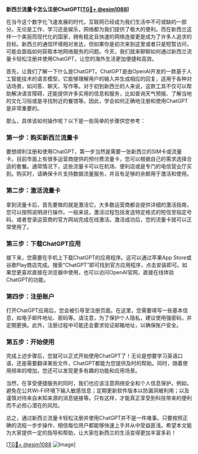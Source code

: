 **新西兰流量卡怎么注册ChatGPT[[TG💪+ @esim1088](https://t.me/s/esim1088)]**

在当今这个数字化飞速发展的时代，互联网已经成为我们生活中不可或缺的一部分。无论是工作、学习还是娱乐，网络都为我们提供了极大的便利。而在新西兰这样一个美丽而现代化的国家，拥有稳定且快速的网络连接更是成为了许多人追求的目标。新西兰的通信环境相对发达，但如果你是初次来到这里或者只是短暂访问，可能会面临如何获取本地网络服务的问题。今天，我们就来聊聊如何通过新西兰流量卡轻松注册并使用ChatGPT，让您的海外生活更加便捷和高效。

首先，让我们了解一下什么是ChatGPT。ChatGPT是由OpenAI开发的一款基于人工智能技术的语言模型，它能够理解用户的输入并生成相应的回复，适用于各种对话场景，如问答、聊天、写作等。对于初到新西兰的人来说，这款工具不仅可以帮助解决语言障碍，还能提供许多实用的信息和服务，比如查询天气预报、了解当地的文化习俗或是寻找附近的餐馆等。因此，学会如何正确地注册和使用ChatGPT是非常重要的。

那么，具体该如何操作呢？以下是一些简单的步骤供您参考：

### 第一步：购买新西兰流量卡

要想顺利注册和使用ChatGPT，第一步当然是需要一张新西兰的SIM卡或流量卡。目前市面上有很多运营商提供的预付费流量卡，您可以根据自己的需求选择合适的套餐。通常情况下，这些流量卡可以在机场、便利店或是专门的电信营业厅买到。购买时，请确保卡片支持数据流量服务，并且有足够的余额用于激活和使用。

### 第二步：激活流量卡

拿到流量卡后，首先要做的就是激活它。大多数运营商都会提供详细的激活指南，您可以按照说明进行操作。一般来说，激活过程包括发送特定格式的短信至指定号码，或者登录运营商的官方网站完成在线激活。激活成功后，您的流量卡就可以正常使用了。

### 第三步：下载ChatGPT应用

接下来，您需要在手机上下载ChatGPT的应用程序。这可以通过苹果App Store或谷歌Play商店完成。搜索“ChatGPT”即可找到官方应用程序，点击安装即可。如果您更喜欢直接在浏览器中使用，也可以访问OpenAI官网，直接在线体验ChatGPT的功能。

### 第四步：注册账户

打开ChatGPT应用后，您会被引导至注册页面。在这里，您需要填写一些基本信息，如电子邮件地址、密码等。请注意，为了保护个人隐私，建议使用强密码，并定期更换。此外，注册过程中可能还会要求验证邮箱地址，以确保账户安全。

### 第五步：开始使用

完成上述步骤后，您就可以正式开始使用ChatGPT了！无论是想要学习英语口语，还是需要翻译某些文件，ChatGPT都能为您提供及时的帮助。同时，随着使用频率的增加，您还可以发现更多有趣的功能和应用场景。

当然，在享受便捷服务的同时，我们也应该注意网络安全和个人信息保护。例如，避免在公共Wi-Fi环境下输入敏感信息；定期更新软件版本以防漏洞被利用；以及谨慎对待来自未知来源的消息链接等。只有这样，才能真正享受到科技带来的便利而不必担心潜在的风险。

总之，通过新西兰流量卡轻松注册并使用ChatGPT并不是一件难事。只要按照正确的流程一步步操作，相信每位用户都能够快速上手并从中受益匪浅。希望本文能为大家提供一定的指导和帮助，让大家在新西兰的生活变得更加丰富多彩！

[[TG💪+ @esim1088](https://t.me/s/esim1088) ![Image](https://i.postimg.cc/4NQfJmqS/Snipaste-2025-05-13-00-14-12.png)]